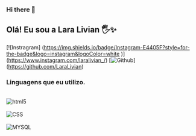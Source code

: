 ### Hi there 👋

## Olá! Eu sou a Lara Livian 🖐️✨
[![Instragram] (https://img.shields.io/badge/Instagram-E4405F?style=for-the-badge&logo=instagram&logoColor=white
)] (https://www.instagram.com/laralivian_/)
[![Github](https://img.shields.io/badge/GitHub-100000?style=for-the-badge&logo=github&logoColor=white
)] (https://github.com/LaraLivian)

### Linguagens que eu utilizo.
<div style= "display: inline block"> <br/>
<img aling = "center" alt="html5" src ="https://img.shields.io/badge/HTML5-E34F26?style=for-the-badge&logo=html5&logoColor=white"
</div>
<div style= "display: inline block"> <br/>
<img aling = "center" alt="CSS" src ="https://img.shields.io/badge/CSS-239120?&style=for-the-badge&logo=css3&logoColor=white" />
</div>
<div style= "display: inline block"> <br/>
<img aling = "center" alt="MYSQL" src ="https://img.shields.io/badge/MySQL-005C84?style=for-the-badge&logo=mysql&logoColor=white" />
</div>
